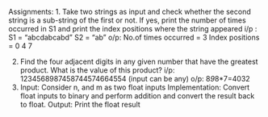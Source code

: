  Assignments: 1. Take two strings as input and check whether the second string is a sub-string of the first or not. If yes, print the number of times occurred in S1 and print the index positions where the string 
 appeared 
 i/p : S1 = “abcdabcabd” S2 = “ab” 
 o/p: No.of times occurred = 3 Index positions = 0 4 7
 
 2. Find the four adjacent digits in any given number that have the greatest product. What is the value of this product? 
 i/p: 1234568987458744574664554 (input can be any) 
 o/p: 8*9*8*7=4032 
 3. Input: Consider n, and m as two float inputs Implementation: Convert float inputs to binary and perform addition and convert the result back to float.
Output: Print the float result
